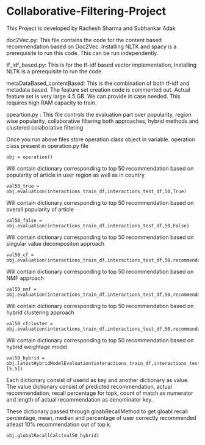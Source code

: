 # Collaborative-Filtering-Project
This Project is developed by Rachesh Sharma and Subhankar Adak

doc2Vec.py:  This file contains the code for the content based recommendation based on Doc2Vec. Installing NLTK and spacy is a prerequisite to run this code. This can be run independently.

tf_idf_based.py: This is for the tf-idf based vector implementation, Installing NLTK is a prerequisite to run the code.

metaDataBased_contentBased: This is the combination of both tf-idf and metadata based. The feature set creation code is commented out. Actual feature set is very large 4.5 GB. We can provide in case needed. This requires high RAM capacity to train.

opeartion.py : This file controls the evaluation part over popularity, region wise popularity, collaborative filtering both approaches, hybrid methods and clustered colaborative filtering

Once you run above files store operation class object in variable. operation class present in operation.py file

    obj = operation()

Will contain dictionary corresponding to top 50 recommendation based on popularity of article in user region as well as in country 

    val50_true = obj.evaluation(interactions_train_df,interactions_test_df,50,True)

Will contain dictionary corresponding to top 50 recommendation based on overall popularity of article 

    val50_false = obj.evaluation(interactions_train_df,interactions_test_df,50,False)

Will contain dictionary corresponding to top 50 recommendation based on singular value decompositon approach

    val50_cf = obj.evaluation(interactions_train_df,interactions_test_df,50,recommendartionType=4)

Will contain dictionary corresponding to top 50 recommendation based on NMF approach

    val50_nmf = obj.evaluation(interactions_train_df,interactions_test_df,50,recommendartionType=2)

Will contain dictionary corresponding to top 50 recommendation based on hybrid clustering approach

    val50_cfcluster = obj.evaluation(interactions_train_df,interactions_test_df,50,recommendartionType=3)

Will contain dictionary corresponding to top 50 recommendation based on hybrid weightage model 

    val50_hybrid = obj.latestHybridModelEvaluation(interactions_train_df,interactions_test_df,50,[5,5])

Each dictionary consist of userid as key and another dictionary as value. The value dictionary consist of predicted recommendation, actual recommendation, recall percentage for topk, count of match as numerator and length of actual recommendation as denominator key.

These dictionary passed through gloabRecallMethod to get gloabl recall percentage, mean, median and percentage of user correctly recommended atleast 10% recommendation out of top k.

    obj.globalRecallCalc(val50_hybrid)
